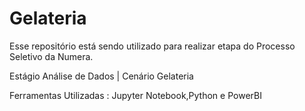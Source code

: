 # Gelateria

Esse repositório está sendo utilizado para realizar etapa do Processo Seletivo da Numera.

Estágio Análise de Dados | Cenário Gelateria

Ferramentas Utilizadas : Jupyter Notebook,Python e PowerBI

